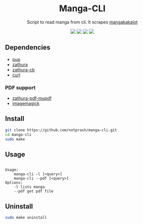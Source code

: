 <h1 align="center"> Manga-CLI </h1>
<p align="center">Script to read manga from cli. It scrapes <a href="https://mangakakalot.com/">mangakakalot</a></p>
<p align="center">
  <img src="https://img.shields.io/github/stars/notprash/manga-cli?color=88c0d0&logo=github" />
  <img src="https://img.shields.io/github/issues/notprash/manga-cli?color=88c0d0" />
  <img src="https://img.shields.io/badge/os-linux-%2388c0d0" />
  <img src="https://img.shields.io/maintenance/yes/2022?color=%23a3be8c" />
</p>

## Dependencies

-   [pup](https://github.com/ericchiang/pup)
-   [zathura](https://github.com/pwmt/zathura)
-   [zathura-cb](https://github.com/pwmt/zathura-cb) 
-   [curl](https://curl.se/)
### PDF support
  - [zathura-pdf-mupdf](https://github.com/pwmt/zathura-pdf-mupdf)
  -  [imagemagick](https://imagemagick.org/index.php) 

## Install

```bash
git clone https://github.com/notprash/manga-cli.git
cd manga-cli
sudo make
```

## Usage

```

Usage:
	manga-cli -l [<query>]
	manga-cli --pdf [<query>]
Options:
	-l lists manga
	--pdf get pdf file

```

## Uninstall

```bash
sudo make uninstall
```
